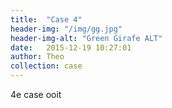 ```yaml
---
title:  "Case 4"
header-img: "/img/gg.jpg"
header-img-alt: "Green Girafe ALT"
date:   2015-12-19 10:27:01
author: Theo
collection: case
---
```

4e case ooit
